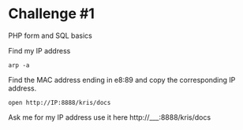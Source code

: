 # Challenge #1
PHP form and SQL basics

Find my IP address

```
arp -a
```

Find the MAC address ending in e8:89 and copy the corresponding IP address.

```
open http://IP:8888/kris/docs
```

Ask me for my IP address use it here http://___:8888/kris/docs

